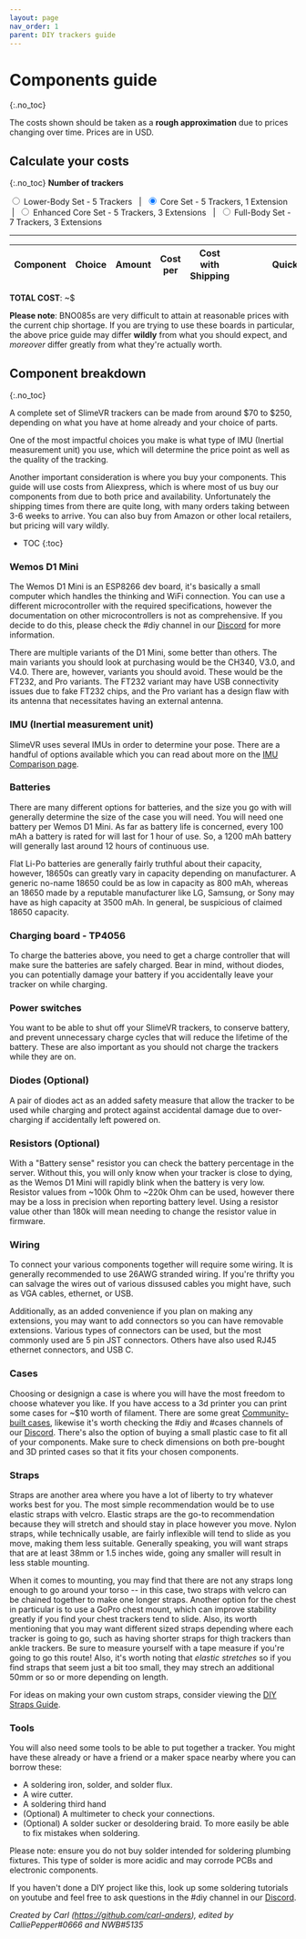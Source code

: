 ```yaml
---
layout: page
nav_order: 1
parent: DIY trackers guide
---
```


# Components guide
{:.no_toc}

The costs shown should be taken as a **rough approximation** due to prices changing over time. Prices are in USD.

## Calculate your costs
{:.no_toc}
**Number of trackers**

<input id="5imu" type="radio" name="diy-set" value="5"> <label for="5imu">Lower-Body Set - 5 Trackers</label>&nbsp; &nbsp;|&nbsp;
<input id="6imu" type="radio" name="diy-set" value="6" checked="checked"> <label for="6imu">Core Set - 5 Trackers, 1 Extension</label>&nbsp; &nbsp;|&nbsp;
<input id="8imu" type="radio" name="diy-set" value="8"> <label for="8imu">Enhanced Core Set - 5 Trackers, 3 Extensions</label>&nbsp; &nbsp;|&nbsp;
<input id="10imu" type="radio" name="diy-set" value="10"> <label for="10imu">Full-Body Set - 7 Trackers, 3 Extensions</label>

---

<table>
<thead>
<tr>
<th>Component</th>
<th>Choice</th>
<th>Amount</th>
<th>Cost per</th>
<th>Cost with Shipping</th>
<th style="min-width: 200px">Quick Link</th>
</tr>
</thead>
<tbody id="diy-components">
</tbody>
</table>

**TOTAL COST**: ~$<span id="diy-total"></span>

**Please note**: BNO085s are very difficult to attain at reasonable prices with the current chip shortage. If you are trying to use these boards in particular, the above price guide may differ **wildly** from what you should expect, and *moreover* differ greatly from what they're actually worth.

## Component breakdown
{:.no_toc}

A complete set of SlimeVR trackers can be made from around $70 to $250, depending on what you have at home already and your choice of parts.

One of the most impactful choices you make is what type of IMU (Inertial measurement unit) you use, which will determine the price point as well as the quality of the tracking.

Another important consideration is where you buy your components. This guide will use costs from Aliexpress, which is where most of us buy our components from due to both price and availability. Unfortunately the shipping times from there are quite long, with many orders taking between 3-6 weeks to arrive. You can also buy from Amazon or other local retailers, but pricing will vary wildly.

* TOC
{:toc}

### Wemos D1 Mini

The Wemos D1 Mini is an ESP8266 dev board, it's basically a small computer which handles the thinking and WiFi connection. You can use a different microcontroller with the required specifications, however the documentation on other microcontrollers is not as comprehensive. If you decide to do this, please check the #diy channel in our [Discord](https://discord.gg/SlimeVR) for more information.

There are multiple variants of the D1 Mini, some better than others. The main variants you should look at purchasing would be the CH340, V3.0, and V4.0. There are, however, variants you should avoid. These would be the FT232, and Pro variants. The FT232 variant may have USB connectivity issues due to fake FT232 chips, and the Pro variant has a design flaw with its antenna that necessitates having an external antenna.

### IMU (Inertial measurement unit)

SlimeVR uses several IMUs in order to determine your pose. There are a handful of options available which you can read about more on the [IMU Comparison page](imu-comparison.html).

### Batteries

There are many different options for batteries, and the size you go with will generally determine the size of the case you will need. You will need one battery per Wemos D1 Mini. As far as battery life is concerned, every 100 mAh a battery is rated for will last for 1 hour of use. So, a 1200 mAh battery will generally last around 12 hours of continuous use.

Flat Li-Po batteries are generally fairly truthful about their capacity, however, 18650s can greatly vary in capacity depending on manufacturer. A generic no-name 18650 could be as low in capacity as 800 mAh, whereas an 18650 made by a reputable manufacturer like LG, Samsung, or Sony may have as high capacity at 3500 mAh. In general, be suspicious of claimed 18650 capacity.

### Charging board - TP4056

To charge the batteries above, you need to get a charge controller that will make sure the batteries are safely charged. Bear in mind, without diodes, you can potentially damage your battery if you accidentally leave your tracker on while charging.

### Power switches

You want to be able to shut off your SlimeVR trackers, to conserve battery, and prevent unnecessary charge cycles that will reduce the lifetime of the battery. These are also important as you should not charge the trackers while they are on.

### Diodes (Optional)

A pair of diodes act as an added safety measure that allow the tracker to be used while charging and protect against accidental damage due to over-charging if accidentally left powered on.

### Resistors (Optional)

With a "Battery sense" resistor you can check the battery percentage in the server. Without this, you will only know when your tracker is close to dying, as the Wemos D1 Mini will rapidly blink when the battery is very low. Resistor values from ~100k Ohm to ~220k Ohm can be used, however there may be a loss in precision when reporting battery level. Using a resistor value other than 180k will mean needing to change the resistor value in firmware.

### Wiring

To connect your various components together will require some wiring. It is generally recommended to use 26AWG stranded wiring. If you're thrifty you can salvage the wires out of various dissused cables you might have, such as VGA cables, ethernet, or USB.

Additionally, as an added convenience if you plan on making any extensions, you may want to add connectors so you can have removable extensions. Various types of connectors can be used, but the most commonly used are 5 pin JST connectors. Others have also used RJ45 ethernet connectors, and USB C.

### Cases

Choosing or designign a case is where you will have the most freedom to choose whatever you like. If you have access to a 3d printer you can print some cases for ~$10 worth of filament. There are some great [Community-built cases](cases.html), likewise it's worth checking the #diy and #cases channels of our [Discord](https://discord.gg/SlimeVR). There's also the option of buying a small plastic case to fit all of your components. Make sure to check dimensions on both pre-bought and 3D printed cases so that it fits your chosen components.

### Straps

Straps are another area where you have a lot of liberty to try whatever works best for you. The most simple recommendation would be to use elastic straps with velcro. Elastic straps are the go-to recommendation because they will stretch and should stay in place however you move. Nylon straps, while technically usable, are fairly inflexible will tend to slide as you move, making them less suitable. Generally speaking, you will want straps that are at least 38mm or 1.5 inches wide, going any smaller will result in less stable mounting.

When it comes to mounting, you may find that there are not any straps long enough to go around your torso -- in this case, two straps with velcro can be chained together to make one longer straps. Another option for the chest in particular is to use a GoPro chest mount, which can improve stability greatly if you find your chest trackers tend to slide. Also, its worth mentioning that you may want different sized straps depending where each tracker is going to go, such as having shorter straps for thigh trackers than ankle trackers. Be sure to measure yourself with a tape measure if you're going to go this route! Also, it's worth noting that *elastic stretches* so if you find straps that seem just a bit too small, they may strech an additional 50mm or so or more depending on length.

For ideas on making your own custom straps, consider viewing the [DIY Straps Guide](diy-straps.html).

### Tools

You will also need some tools to be able to put together a tracker. You might have these already or have a friend or a maker space nearby where you can borrow these:

* A soldering iron, solder, and solder flux.
* A wire cutter.
* A soldering third hand
* (Optional) A multimeter to check your connections.
* (Optional) A solder sucker or desoldering braid. To more easily be able to fix mistakes when soldering.

Please note: ensure you do not buy solder intended for soldering plumbing fixtures. This type of solder is more acidic and may corrode PCBs and electronic components.

If you haven't done a DIY project like this, look up some soldering tutorials on youtube and feel free to ask questions in the #diy channel in our [Discord](https://discord.gg/SlimeVR).

*Created by Carl (<https://github.com/carl-anders>), edited by CalliePepper#0666 and NWB#5135*
<script src="../assets/js/diy.js"></script>
<style>
    @media (min-width: 50rem) {
        .main { max-width: 1100px !important; } 
    }
    select {
        width:250px;        
    }
    th:first-of-type {
    border-left: 1;
    }
</style>

